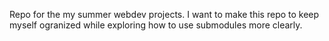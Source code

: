 Repo for the my summer webdev projects. I want to make this repo to keep myself ogranized while exploring how to use submodules more clearly.
